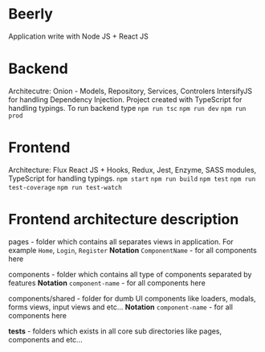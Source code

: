 # Beerly
Application write with Node JS + React JS

# Backend
Architecutre: Onion - Models, Repository, Services, Controlers
IntersifyJS for handling Dependency Injection. Project created with TypeScript for handling typings.
To run backend type
`npm run tsc` `npm run dev` `npm run prod`

# Frontend 
Architecture: Flux
React JS + Hooks, Redux, Jest, Enzyme, SASS modules, TypeScript for handling typings.
`npm start` `npm run build` `npm test` `npm run test-coverage` `npm run test-watch`

# Frontend architecture description

pages - folder which contains all separates views in application. For example `Home`, `Login`, `Register`
**Notation** `ComponentName` - for all components here

components - folder which contains all type of components separated by features
**Notation** `component-name` - for all components here

components/shared - folder for dumb UI components like loaders, modals, forms views, input views and etc...
**Notation** `component-name` - for all components here

__tests__ - folders which exists in all core sub directories like pages, components and etc...